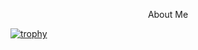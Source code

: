 <p align="center"> About Me </p>

[![trophy](https://github-profile-trophy.vercel.app/?username=krishpranav&theme=dracula)]()
